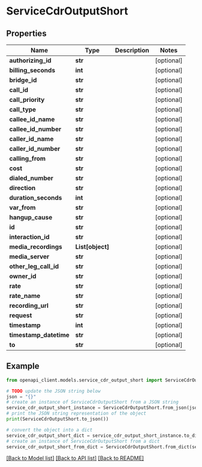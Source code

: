 # ServiceCdrOutputShort


## Properties

Name | Type | Description | Notes
------------ | ------------- | ------------- | -------------
**authorizing_id** | **str** |  | [optional] 
**billing_seconds** | **int** |  | [optional] 
**bridge_id** | **str** |  | [optional] 
**call_id** | **str** |  | [optional] 
**call_priority** | **str** |  | [optional] 
**call_type** | **str** |  | [optional] 
**callee_id_name** | **str** |  | [optional] 
**callee_id_number** | **str** |  | [optional] 
**caller_id_name** | **str** |  | [optional] 
**caller_id_number** | **str** |  | [optional] 
**calling_from** | **str** |  | [optional] 
**cost** | **str** |  | [optional] 
**dialed_number** | **str** |  | [optional] 
**direction** | **str** |  | [optional] 
**duration_seconds** | **int** |  | [optional] 
**var_from** | **str** |  | [optional] 
**hangup_cause** | **str** |  | [optional] 
**id** | **str** |  | [optional] 
**interaction_id** | **str** |  | [optional] 
**media_recordings** | **List[object]** |  | [optional] 
**media_server** | **str** |  | [optional] 
**other_leg_call_id** | **str** |  | [optional] 
**owner_id** | **str** |  | [optional] 
**rate** | **str** |  | [optional] 
**rate_name** | **str** |  | [optional] 
**recording_url** | **str** |  | [optional] 
**request** | **str** |  | [optional] 
**timestamp** | **int** |  | [optional] 
**timestamp_datetime** | **str** |  | [optional] 
**to** | **str** |  | [optional] 

## Example

```python
from openapi_client.models.service_cdr_output_short import ServiceCdrOutputShort

# TODO update the JSON string below
json = "{}"
# create an instance of ServiceCdrOutputShort from a JSON string
service_cdr_output_short_instance = ServiceCdrOutputShort.from_json(json)
# print the JSON string representation of the object
print(ServiceCdrOutputShort.to_json())

# convert the object into a dict
service_cdr_output_short_dict = service_cdr_output_short_instance.to_dict()
# create an instance of ServiceCdrOutputShort from a dict
service_cdr_output_short_from_dict = ServiceCdrOutputShort.from_dict(service_cdr_output_short_dict)
```
[[Back to Model list]](../README.md#documentation-for-models) [[Back to API list]](../README.md#documentation-for-api-endpoints) [[Back to README]](../README.md)


